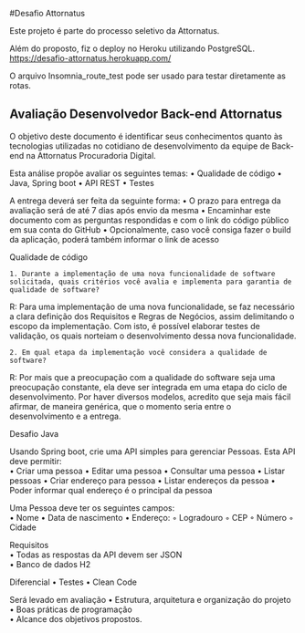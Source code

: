 #Desafio Attornatus

Este projeto é parte do processo seletivo da Attornatus.


Além do proposto, fiz o deploy no Heroku utilizando PostgreSQL.
  https://desafio-attornatus.herokuapp.com/

O arquivo Insomnia_route_test pode ser usado para testar diretamente as rotas.



## Avaliação Desenvolvedor Back-end Attornatus

O objetivo deste documento é identificar seus conhecimentos quanto às tecnologias utilizadas no cotidiano de desenvolvimento da equipe de Back-end na Attornatus Procuradoria Digital.

Esta análise propõe avaliar os seguintes temas: 
    • Qualidade de código
    • Java, Spring boot
    • API REST
    • Testes

A entrega deverá ser feita da seguinte forma:
    • O prazo para entrega da avaliação será de até 7 dias após envio da mesma
    • Encaminhar este documento com as perguntas respondidas e com o link do código público em sua conta do GitHub
    • Opcionalmente, caso você consiga fazer o build da aplicação, poderá também informar o link de acesso


Qualidade de código

    1. Durante a implementação de uma nova funcionalidade de software solicitada, quais critérios você avalia e implementa para garantia de qualidade de software?
R: Para uma implementação de uma nova funcionalidade, se faz necessário a clara definição dos Requisitos e Regras de Negócios, assim delimitando o escopo da implementação. Com isto, é possível elaborar testes de validação, os quais norteiam o desenvolvimento dessa nova funcionalidade.

    2. Em qual etapa da implementação você considera a qualidade de software?
R: Por mais que a preocupação com a qualidade do software seja uma preocupação constante, ela deve ser integrada em uma etapa do ciclo de desenvolvimento. Por haver diversos modelos, acredito que seja mais fácil afirmar, de maneira genérica, que o momento seria entre o desenvolvimento e a entrega.

Desafio Java

Usando Spring boot, crie uma API simples para gerenciar Pessoas. Esta API deve permitir:  
    • Criar uma pessoa
    • Editar uma pessoa
    • Consultar uma pessoa
    • Listar pessoas
    • Criar endereço para pessoa
    • Listar endereços da pessoa
    • Poder informar qual endereço é o principal da pessoa  

Uma Pessoa deve ter os seguintes campos:  
    • Nome
    • Data de nascimento
    • Endereço:
        ◦ Logradouro
        ◦ CEP
        ◦ Número
        ◦ Cidade

Requisitos  
    • Todas as respostas da API devem ser JSON  
    • Banco de dados H2

Diferencial
    • Testes
    • Clean Code
 
Será levado em avaliação 
    • Estrutura, arquitetura e organização do projeto  
    • Boas práticas de programação  
    • Alcance dos objetivos propostos.
